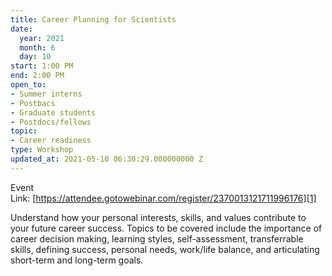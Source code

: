 ```yaml
---
title: Career Planning for Scientists
date:
  year: 2021
  month: 6
  day: 10
start: 1:00 PM
end: 2:00 PM
open_to:
- Summer interns
- Postbacs
- Graduate students
- Postdocs/fellows
topic:
- Career readiness
type: Workshop
updated_at: 2021-05-10 06:30:29.000000000 Z
---
```

Event
Link: [https://attendee.gotowebinar.com/register/2370013121711996176][1]

Understand how your personal interests, skills, and values contribute to
your future career success. Topics to be covered include the importance
of career decision making, learning styles, self-assessment,
transferrable skills, defining success, personal needs, work/life
balance, and articulating short-term and long-term goals.



[1]: https://attendee.gotowebinar.com/register/2370013121711996176
